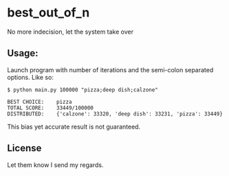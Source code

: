 # best_out_of_n
No more indecision, let the system take over

Usage:
---
Launch program with number of iterations and the semi-colon separated options. Like so:

    $ python main.py 100000 "pizza;deep dish;calzone"

    BEST CHOICE:    pizza
    TOTAL SCORE:    33449/100000
    DISTRIBUTED:    {'calzone': 33320, 'deep dish': 33231, 'pizza': 33449}

This bias yet accurate result is not guaranteed.

License
------
Let them know I send my regards.
